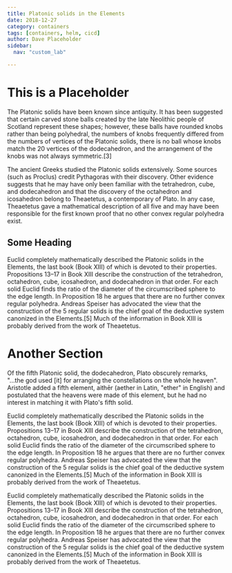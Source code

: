 ```yaml
---
title: Platonic solids in the Elements
date: 2018-12-27
category: containers
tags: [containers, helm, cicd]
author: Dave Placeholder
sidebar:
  nav: "custom_lab"

---
```


# This is a Placeholder 
The Platonic solids have been known since antiquity. It has been suggested that certain carved stone balls created by the late Neolithic people of Scotland represent these shapes; however, these balls have rounded knobs rather than being polyhedral, the numbers of knobs frequently differed from the numbers of vertices of the Platonic solids, there is no ball whose knobs match the 20 vertices of the dodecahedron, and the arrangement of the knobs was not always symmetric.[3]

<!-- more -->

The ancient Greeks studied the Platonic solids extensively. Some sources (such as Proclus) credit Pythagoras with their discovery. Other evidence suggests that he may have only been familiar with the tetrahedron, cube, and dodecahedron and that the discovery of the octahedron and icosahedron belong to Theaetetus, a contemporary of Plato. In any case, Theaetetus gave a mathematical description of all five and may have been responsible for the first known proof that no other convex regular polyhedra exist.

## Some Heading
Euclid completely mathematically described the Platonic solids in the Elements, the last book (Book XIII) of which is devoted to their properties. Propositions 13–17 in Book XIII describe the construction of the tetrahedron, octahedron, cube, icosahedron, and dodecahedron in that order. For each solid Euclid finds the ratio of the diameter of the circumscribed sphere to the edge length. In Proposition 18 he argues that there are no further convex regular polyhedra. Andreas Speiser has advocated the view that the construction of the 5 regular solids is the chief goal of the deductive system canonized in the Elements.[5] Much of the information in Book XIII is probably derived from the work of Theaetetus.

# Another Section 
Of the fifth Platonic solid, the dodecahedron, Plato obscurely remarks, "...the god used [it] for arranging the constellations on the whole heaven". Aristotle added a fifth element, aithēr (aether in Latin, "ether" in English) and postulated that the heavens were made of this element, but he had no interest in matching it with Plato's fifth solid.

Euclid completely mathematically described the Platonic solids in the Elements, the last book (Book XIII) of which is devoted to their properties. Propositions 13–17 in Book XIII describe the construction of the tetrahedron, octahedron, cube, icosahedron, and dodecahedron in that order. For each solid Euclid finds the ratio of the diameter of the circumscribed sphere to the edge length. In Proposition 18 he argues that there are no further convex regular polyhedra. Andreas Speiser has advocated the view that the construction of the 5 regular solids is the chief goal of the deductive system canonized in the Elements.[5] Much of the information in Book XIII is probably derived from the work of Theaetetus.

Euclid completely mathematically described the Platonic solids in the Elements, the last book (Book XIII) of which is devoted to their properties. Propositions 13–17 in Book XIII describe the construction of the tetrahedron, octahedron, cube, icosahedron, and dodecahedron in that order. For each solid Euclid finds the ratio of the diameter of the circumscribed sphere to the edge length. In Proposition 18 he argues that there are no further convex regular polyhedra. Andreas Speiser has advocated the view that the construction of the 5 regular solids is the chief goal of the deductive system canonized in the Elements.[5] Much of the information in Book XIII is probably derived from the work of Theaetetus.